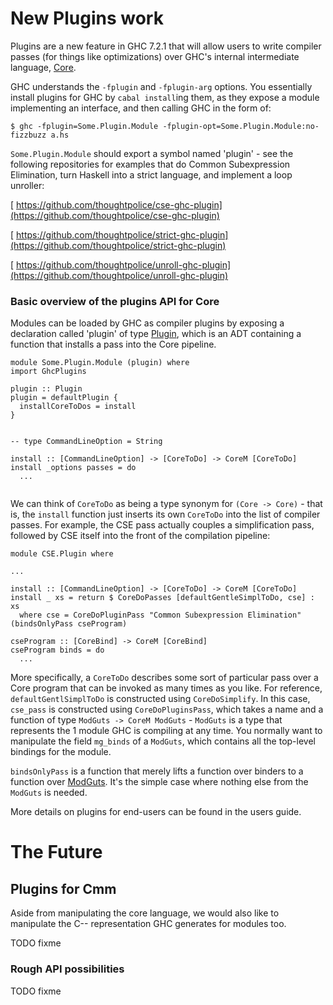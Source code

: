 # New Plugins work



Plugins are a new feature in GHC 7.2.1 that will allow users to write compiler passes (for things like optimizations) over GHC's internal intermediate language, [Core](commentary/compiler/core-syn-type).



GHC understands the `-fplugin` and `-fplugin-arg` options. You essentially install plugins for GHC by `cabal install`ing them, as they expose a module implementing an interface, and then calling GHC in the form of:


```wiki
$ ghc -fplugin=Some.Plugin.Module -fplugin-opt=Some.Plugin.Module:no-fizzbuzz a.hs
```


`Some.Plugin.Module` should export a symbol named 'plugin' - see the following repositories for examples that do Common Subexpression Elimination, turn Haskell into a strict language, and implement a loop unroller:



[
https://github.com/thoughtpolice/cse-ghc-plugin](https://github.com/thoughtpolice/cse-ghc-plugin)



[
https://github.com/thoughtpolice/strict-ghc-plugin](https://github.com/thoughtpolice/strict-ghc-plugin)



[
https://github.com/thoughtpolice/unroll-ghc-plugin](https://github.com/thoughtpolice/unroll-ghc-plugin)


### Basic overview of the plugins API for Core



Modules can be loaded by GHC as compiler plugins by exposing a declaration called 'plugin' of type [Plugin](http://www.haskell.org/ghc/docs/latest/html/libraries/ghc-7.2.2/CoreMonad.html#t:Plugin), which is an ADT containing a function that installs a pass into the Core pipeline.


```wiki
module Some.Plugin.Module (plugin) where
import GhcPlugins

plugin :: Plugin
plugin = defaultPlugin {
  installCoreToDos = install
}


-- type CommandLineOption = String

install :: [CommandLineOption] -> [CoreToDo] -> CoreM [CoreToDo]
install _options passes = do
  ...


```


We can think of `CoreToDo` as being a type synonym for `(Core -> Core)` - that is, the `install` function just inserts its own `CoreToDo` into the list of compiler passes. For example, the CSE pass actually couples a simplification pass, followed by CSE itself into the front of the compilation pipeline:


```wiki
module CSE.Plugin where

...

install :: [CommandLineOption] -> [CoreToDo] -> CoreM [CoreToDo]
install _ xs = return $ CoreDoPasses [defaultGentleSimplToDo, cse] : xs
  where cse = CoreDoPluginPass "Common Subexpression Elimination" (bindsOnlyPass cseProgram)

cseProgram :: [CoreBind] -> CoreM [CoreBind]
cseProgram binds = do
  ...
```


More specifically, a `CoreToDo` describes some sort of particular pass over a Core program that can be invoked as many times as you like. For reference, `defaultGentlSimplToDo` is constructed using `CoreDoSimplify`. In this case, `cse_pass` is constructed using `CoreDoPluginsPass`, which takes a name and a function of type `ModGuts -> CoreM ModGuts` - `ModGuts` is a type that represents the 1 module GHC is compiling at any time. You normally want to manipulate the field `mg_binds` of a `ModGuts`, which contains all the top-level bindings for the module.



`bindsOnlyPass` is a function that merely lifts a function over binders to a function over [ModGuts](http://www.haskell.org/ghc/docs/latest/html/libraries/ghc-7.2.2/HscTypes.html#t:ModGuts). It's the simple case where nothing else from the `ModGuts` is needed.



More details on plugins for end-users can be found in the users guide.


# The Future


## Plugins for Cmm



Aside from manipulating the core language, we would also like to manipulate the C-- representation GHC generates for modules too.



TODO fixme


### Rough API possibilities



TODO fixme


